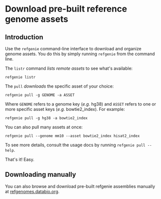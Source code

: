 # Download pre-built reference genome assets

## Introduction

Use the `refgenie` command-line interface to download and organize genome assets. You do this by simply running `refgenie` from the command line.

The `listr` command *lists remote assets* to see what's available:

```console
refgenie listr
```

The `pull` *downloads* the specific asset of your choice:

```console
refgenie pull -g GENOME -a ASSET
```
Where `GENOME` refers to a genome key (*e.g.* hg38) and `ASSET` refers to one or more specific asset keys (*e.g.* bowtie2_index). For example:

```console
refgenie pull -g hg38 -a bowtie2_index
```

You can also pull many assets at once:

```console
refgenie pull --genome mm10 --asset bowtie2_index hisat2_index
```


To see more details, consult the usage docs by running `refgenie pull --help`.

That's it! Easy.

## Downloading manually

You can also browse and download pre-built refgenie assemblies manually at [refgenomes.databio.org](http://refgenomes.databio.org).

<!-- 
## Older builds (deprecated)

For earlier versions of refgenie, there was no `refgenie pull` command, so users would just download the pre-indexed archives and use those. These archives are built for common genomes. These are `tar gzipped` files, so **you will need to unarchive them after downloading**. The complete collection is listed at [http://big.databio.org/refgenomes/](http://big.databio.org/refgenomes/):

## Mirror 1:

* Human: [hg38.tgz](http://big.databio.org/refgenomes/hg38.tgz), [hg19.tgz](http://big.databio.org/refgenomes/hg19.tgz)
* Rat: [rn6.tgz](http://big.databio.org/refgenomes/rn6.tgz)
* Mouse: [mm10](http://big.databio.org/refgenomes/mm10.tgz)
* Prealignment 'decoy' references: available at [big.databio.org/refgenomes/](http://big.databio.org/refgenomes/) for sequences from [ref_decoy](https://github.com/databio/ref_decoy)

## Mirror 2 (use if mirror 1 is down):

* Human: [hg38.tgz](http://cloud.databio.org/refgenomes/hg38.tgz), [hg19.tgz](http://cloud.databio.org/refgenomes/hg19.tgz)
* Rat: [rn6.tgz](http://cloud.databio.org/refgenomes/rn6.tgz)
* Mouse: mm9 (pending), [mm10](http://cloud.databio.org/refgenomes/mm10.tgz)


## Example to download and unarchive hg38_chr22

```
wget http://big.databio.org/refgenomes/hg38_chr22.tgz
tar -xf hg38_chr22.tgz
``` -->
